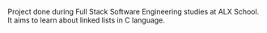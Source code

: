Project done during Full Stack Software Engineering studies at ALX School. It aims to learn about linked lists in C language.
